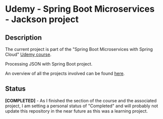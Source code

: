# Udemy - Spring Boot Microservices - Jackson project
## Description
The current project is part of the "Spring Boot Microservices with Spring Cloud" [Udemy course](https://www.udemy.com/course/spring-boot-microservices-with-spring-cloud-beginner-to-guru/). 

Processing JSON with Spring Boot project.

An overview of all the projects involved can be found [here](../../..).

## Status
**[COMPLETED]** - As I finished the section of the course and the associated project, I am setting a personal status of "Completed" and will probably not update this repository in the near future as this was a learning project.
